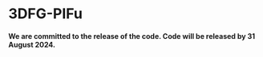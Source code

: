 # 3DFG-PIFu

#### We are committed to the release of the code. Code will be released by 31 August 2024.
